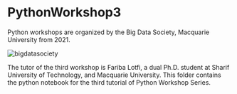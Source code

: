 # PythonWorkshop3
 
Python workshops are organized by the Big Data Society, Macquarie University from 2021.

![bigdatasociety](https://user-images.githubusercontent.com/38458092/144376073-91a9f8f6-3c19-4e2a-8e05-f8d92d66a604.JPG)

The tutor of the third workshop is Fariba Lotfi, a dual Ph.D. student at Sharif University of Technology, and Macquarie University. This folder contains the python notebook for the third tutorial of Python Workshop Series. 

